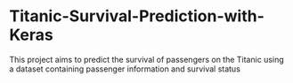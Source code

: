 # Titanic-Survival-Prediction-with-Keras
This project aims to predict the survival of passengers on the Titanic using a dataset containing passenger information and survival status
